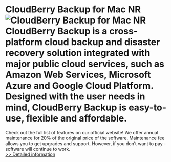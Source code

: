 # CloudBerry Backup for Mac NR<br />![CloudBerry Backup for Mac NR](https://mycommerce.akamaized.net/api/pimages/P300670289/BIG/300670289.PNG)<br />CloudBerry Backup is a cross-platform cloud backup and disaster recovery solution integrated with major public cloud services, such as Amazon Web Services, Microsoft Azure and Google Cloud Platform. Designed with the user needs in mind, CloudBerry Backup is easy-to-use, flexible and affordable.
Check out the full list of features on our official website!
We offer annual maintenance for 20% of the original price of the software. Maintenance fee allows you to get upgrades and support. However, if you don’t want to pay - software will continue to work.<br />[>> Detailed information](https://secure.shareit.com/shareit/product.html?productid=300670289&affiliateid=200057808)